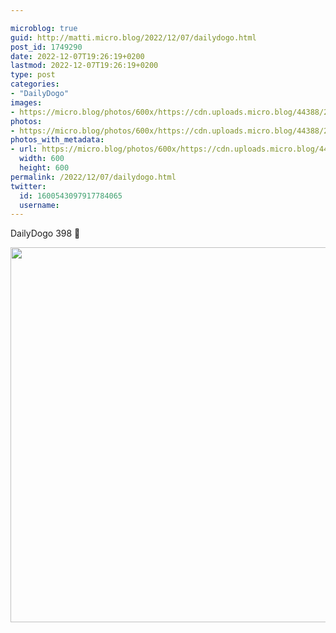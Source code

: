 ```yaml
---

microblog: true
guid: http://matti.micro.blog/2022/12/07/dailydogo.html
post_id: 1749290
date: 2022-12-07T19:26:19+0200
lastmod: 2022-12-07T19:26:19+0200
type: post
categories:
- "DailyDogo"
images:
- https://micro.blog/photos/600x/https://cdn.uploads.micro.blog/44388/2022/63de929f2e.jpg
photos:
- https://micro.blog/photos/600x/https://cdn.uploads.micro.blog/44388/2022/63de929f2e.jpg
photos_with_metadata:
- url: https://micro.blog/photos/600x/https://cdn.uploads.micro.blog/44388/2022/63de929f2e.jpg
  width: 600
  height: 600
permalink: /2022/12/07/dailydogo.html
twitter:
  id: 1600543097917784065
  username:
---
```

DailyDogo 398 🐶

<img src="/media/uploads/2022/63de929f2e.jpg" width="600" height="600" alt="" />
